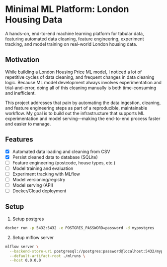 # Minimal ML Platform: London Housing Data

A hands-on, end-to-end machine learning platform for tabular data, featuring automated data cleaning, feature engineering, experiment tracking, and model training on real-world London housing data.

## Motivation
While building a London Housing Price ML model, I noticed a lot of repetitive cycles of data cleaning, and frequent changes in data cleaning logic. Because ML model development always involves experimentation and trial-and-error, doing all of this cleaning manually is both time-consuming and inefficient.

This project addresses that pain by automating the data ingestion, cleaning, and feature engineering steps as part of a reproducible, maintainable workflow. My goal is to build out the infrastructure that supports ML experimentation and model serving—making the end-to-end process faster and easier to manage.

## Features
- [x] Automated data loading and cleaning from CSV
- [x] Persist cleaned data to database (SQLite)
- [ ] Feature engineering (postcode, house types, etc.)
- [ ] Model training and evaluation
- [ ] Experiment tracking with MLflow
- [ ] Model versioning/registry
- [ ] Model serving (API)
- [ ] Docker/Cloud deployment

## Setup
1. Setup postgres
```bash
docker run -p 5432:5432 -e POSTGRES_PASSWORD=password -d mypostgres
```

2. Setup mlflow server
```bash
mlflow server \
  --backend-store-uri postgresql://postgres:password@localhost:5432/mypostgres \
  --default-artifact-root ./mlruns \
  --host 0.0.0.0
```